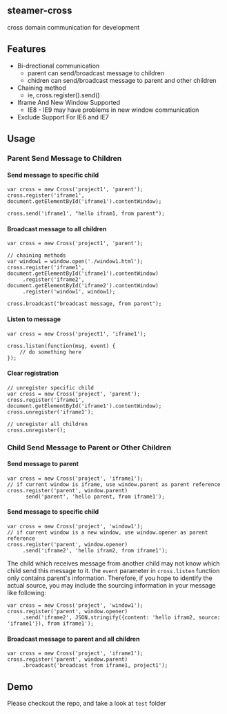 ## steamer-cross
cross domain communication for development


## Features
* Bi-drectional communication
	- parent can send/broadcast message to children
	- chidren can send/broadcast message to parent and other children
* Chaining method
	- ie, cross.register().send()
* Iframe And New Window Supported
	- IE8 - IE9 may have problems in new window communication
* Exclude Support For IE6 and IE7


## Usage
### Parent Send Message to Children

#### Send message to specific child
```
var cross = new Cross('project1', 'parent');
cross.register('iframe1', document.getElementById('iframe1').contentWindow);

cross.send('iframe1', "hello ifram1, from parent");
```

#### Broadcast message to all children
```
var cross = new Cross('project1', 'parent');

// chaining methods
var window1 = window.open('./window1.html');
cross.register('iframe1', document.getElementById('iframe1').contentWindow)
	 .register('iframe2', document.getElementById('iframe2').contentWindow)
	 .register('window1', window1);

cross.broadcast("broadcast message, from parent");
```

#### Listen to message
```
var cross = new Cross('project1', 'iframe1');

cross.listen(function(msg, event) {
	// do something here
});
```

#### Clear registration
```
// unregister specific child
var cross = new Cross('project', 'parent');
cross.register('iframe1', document.getElementById('iframe1').contentWindow);
cross.unregister('iframe1');

// unregister all children
cross.unregister();
```

### Child Send Message to Parent or Other Children
#### Send message to parent
```
var cross = new Cross('project', 'iframe1');
// if current window is iframe, use window.parent as parent reference
cross.register('parent', window.parent)
      send('parent', 'hello parent, from iframe1');
```

#### Send message to specific child
```
var cross = new Cross('project', 'window1');
// if current window is a new window, use window.opener as parent reference
cross.register('parent', window.opener)
	 .send('iframe2', 'hello ifram2, from iframe1');
```

The child which receives message from another child may not know which child send this message to it.
the `event` parameter in `cross.listen` function only contains parent's information. Therefore, if you hope to identify the actual source, you may include the sourcing information in your message like following:
```
var cross = new Cross('project', 'window1');
cross.register('parent', window.opener)
	 .send('iframe2', JSON.stringify({content: 'hello ifram2, source: 'iframe1'}), from iframe1');
```

#### Broadcast message to parent and all children
```
var cross = new Cross('project', 'iframe1');
cross.register('parent', window.parent)
	 .broadcast('broadcast from iframe1, project1');
```

## Demo
Please checkout the repo, and take a look at `test` folder